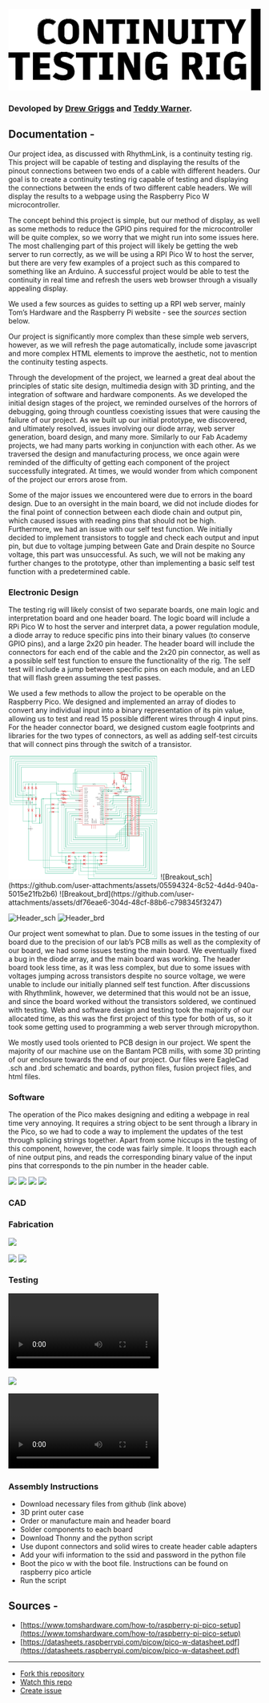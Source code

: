 ![](https://github.com/Twarner491/ContunityTestingRig/blob/main/assets/logo.png)

### Devoloped by [Drew Griggs](http://fabacademy.org/2021/labs/charlotte/students/drew-griggs/about/) and [Teddy Warner](https://teddywarner.org/About-Me/about/).

## Documentation -

Our project idea, as discussed with RhythmLink, is a continuity testing rig. This project will be capable of testing and displaying the results of the pinout connections between two ends of a cable with different headers. Our goal is to create a continuity testing rig capable of testing and displaying the connections between the ends of two different cable headers. We will display the results to a webpage using the Raspberry Pico W microcontroller.

The concept behind this project is simple, but our method of display, as well as some methods to reduce the GPIO pins required for the microcontroller will be quite complex, so we worry that we might run into some issues here. The most challenging part of this project will likely be getting the web server to run correctly, as we will be using a RPI Pico W to host the server, but there are very few examples of a project such as this compared to something like an Arduino. A successful project would be able to test the continuity in real time and refresh the users web browser through a visually appealing display.

We used a few sources as guides to setting up a RPI web server, mainly Tom’s Hardware and the Raspberry Pi website - see the *sources* section below.

Our project is significantly more complex than these simple web servers, however, as we will refresh the page automatically, include some javascript and more complex HTML elements to improve the aesthetic, not to mention the continuity testing aspects.

Through the development of the project, we learned a great deal about the principles of static site design, multimedia design with 3D printing, and the integration of software and hardware components. As we developed the initial design stages of the project, we reminded ourselves of the horrors of debugging, going through countless coexisting issues that were causing the failure of our project. As we built up our initial prototype, we discovered, and ultimately resolved, issues involving our diode array, web server generation, board design, and many more. Similarly to our Fab Academy projects, we had many parts working in conjunction with each other. As we traversed the design and manufacturing process, we once again were reminded of the difficulty of getting each component of the project successfully integrated. At times, we would wonder from which component of the project our errors arose from.

Some of the major issues we encountered were due to errors in the board design. Due to an oversight in the main board, we did not include diodes for the final point of connection between each diode chain and output pin, which caused issues with reading pins that should not be high. Furthermore, we had an issue with our self test function. We initially decided to implement transistors to toggle and check each output and input pin, but due to voltage jumping between Gate and Drain despite no Source voltage, this part was unsuccessful. As such, we will not be making any further changes to the prototype, other than implementing a basic self test function with a predetermined cable.


### Electronic Design

The testing rig will likely consist of two separate boards, one main logic and interpretation board and one header board. The logic board will include a RPi Pico W to host the server and interpret data, a power regulation module, a diode array to reduce specific pins into their binary values (to conserve GPIO pins), and a large 2x20 pin header. The header board will include the connectors for each end of the cable and the 2x20 pin connector, as well as a possible self test function to ensure the functionality of the rig. The self test will include a jump between specific pins on each module, and an LED that will flash green assuming the test passes.

We used a few methods to allow the project to be operable on the Raspberry Pico. We designed and implemented an array of diodes to convert any individual input into a binary representation of its pin value, allowing us to test and read 15 possible different wires through 4 input pins. For the header connector board, we designed custom eagle footprints and libraries for the two types of connectors, as well as adding self-test circuits that will connect pins through the switch of a transistor.

<img src="./assets/Breakout_sch.png" width="300" />
![Breakout_sch](https://github.com/user-attachments/assets/05594324-8c52-4d4d-940a-5015e21fb2b6)
![Breakout_brd](https://github.com/user-attachments/assets/df76eae6-304d-48cf-88b6-c798345f3247)

![Header_sch](https://github.com/user-attachments/assets/e8bdf2f5-89b5-49f2-be88-a63eae7b841a)
![Header_brd](https://github.com/user-attachments/assets/64e31092-856b-4154-8d6e-9a665f7c077d)

Our project went somewhat to plan. Due to some issues in the testing of our board due to the precision of our lab’s PCB mills as well as the complexity of our board, we had some issues testing the main board. We eventually fixed a bug in the diode array, and the main board was working. The header board took less time, as it was less complex, but due to some issues with voltages jumping across transistors despite no source voltage, we were unable to include our initially planned self test function. After discussions with Rhythmlink, however, we determined that this would not be an issue, and since the board worked without the transistors soldered, we continued with testing. Web and software design and testing took the majority of our allocated time, as this was the first project of this type for both of us, so it took some getting used to programming a web server through micropython.

We mostly used tools oriented to PCB design in our project. We spent the majority of our machine use on the Bantam PCB mills, with some 3D printing of our enclosure towards the end of our project. Our files were EagleCad .sch and .brd schematic and boards, python files, fusion project files, and html files.

### Software

The operation of the Pico makes designing and editing a webpage in real time very annoying. It requires a string object to be sent through a library in the Pico, so we had to code a way to implement the updates of the test through splicing strings together. Apart from some hiccups in the testing of this component, however, the code was fairly simple. It loops through each of nine output pins, and reads the corresponding binary value of the input pins that corresponds to the pin number in the header cable.

![](https://lh3.googleusercontent.com/Q46wK5Hsf0tNiuxnwHVpzzChdQ10nVqN3TZXtRxaR8jgSF97QcTlPwGDE-96yHkum-4G-Auow1A6fMlhPiNx34ruwF2OWOHDBV4Ngmlc5X-FdLdrvHZh1I5rWqPP5ZvEVt5UUak0hFdGVzhQsBywMgfTFg=s2048)
![](https://lh6.googleusercontent.com/0P0iViJ7Ho5iW5a2vP5T8zlSZMUksdRMUUL2LPNlYR-cDenBw6ZhzWJY2Bk_i-0TiRxCt_KUjVfhZUB2YbfzlAnAfi_Sj30ONogZjEZBZ6ffnmqHAy2WRN7-SO4vABS_9Yu24yDuIGO-Es6MoWcx4ww-iA=s2048)
![](https://lh4.googleusercontent.com/8BPZkzZkcpiU456Qb7Wq6VcMd951T1THDqCbBbjzb4iEDBlWlsKYFv8mkYHJgQDk8mWqcFVgr_YFS4z_iUJcckym6M5LFaM-4ndY3miUTR-zeVrANZXKDnwpMV1Otz_BqVcvjBSEbNQmT1o4pVmBqN1_4A=s2048)
![](https://lh4.googleusercontent.com/uDsuWO2sXKM25495SSR2HI6eQ44gFp4R45Ja5wBBcq4Dm1VWuRH9a9inQKBoZzat0-T7lS6bCxWyaZKBy8BtqRWA7W-0SV2artZBIqVjQBFW3WVmr3PrcZvA5InZrljHXH7tKXln7Ra7R9-hSFELg4js0w=s2048)

### CAD



### Fabrication

![](https://lh5.googleusercontent.com/kFsb-2NWB4RrJoKmtjeXt-PreS5i-sQ2bQCFDOruiq-jtHDpG_Z6XJ0ir_d24_QZrsJ-7TkmencPa9_vlqqZAzTCAU772oLlCkLNxw-JLf7dofHnpeOOm8iJ0pOaiPgjXX6owQ-0ioM_506wBRP2KQ1cIQ=s2048)

![](https://lh3.googleusercontent.com/x_ro7CsahOadsJbF1w1ZxfbA1ggoqdXlvRRPE3gA1HOWYEJaqBrJqQR8slWjMgKZTTaHNVaLgjtCeXafzxeHIXaDEvZcixgWEX452i_vOWZI-1ibWAx4t74WkfFI9jrZTaWz9TwENvxyQjj1oesE-rskhA=s2048)
![](https://lh6.googleusercontent.com/DG9NRtf-88ZE2CXPEN0UKcwDeB5yQB0cUZuaeV2iXd68y7zigl_WzmBxNh2X9yYc7kZbgdxdv2yo9_jLPdiqHHCTfaA_UK9LrXGn9R1cXq6y1r4FA6AO40wjzzFOAzAAZjXz58HgjZxD0jzpAQgNX7v87w=s2048) 

### Testing

![Early Iteration](https://raw.githubusercontent.com/Twarner491/ContunityTestingRig/main/assets/ContTestWorking.mp4)

![](https://lh5.googleusercontent.com/0GVkfh_DIdbBJlL_fOxFQUjcdMgFYwVumCB7ItI6uI0POPO9G1cycs-ywQQY8XpH_Hcj7f5Dsf_8AparOaUCarbp74y6nYTkM4nmMRn2sDrcxOtlcUwAbor1zFeUYJ7RAG4Sx1jPplNZ7YllzcWxy2Csjg=s2048)

![Final Test](https://raw.githubusercontent.com/Twarner491/ContunityTestingRig/main/assets/FinalConTestRig.mov)

### Assembly Instructions

- Download necessary files from github (link above)
- 3D print outer case
- Order or manufacture main and header board
- Solder components to each board
- Download Thonny and the python script
- Use dupont connectors and solid wires to create header cable adapters
- Add your wifi information to the ssid and password in the python file
- Boot the pico w with the boot file. Instructions can be found on raspberry pico article
- Run the script

## Sources -
 - [https://www.tomshardware.com/how-to/raspberry-pi-pico-setup](https://www.tomshardware.com/how-to/raspberry-pi-pico-setup)
 - [https://datasheets.raspberrypi.com/picow/pico-w-datasheet.pdf](https://datasheets.raspberrypi.com/picow/pico-w-datasheet.pdf)

---
- [Fork this repository](https://github.com/Twarner491/ContunityTestingRig/fork)
- [Watch this repo](https://github.com/Twarner491/ContunityTestingRig/subscription)
- [Create issue](https://github.com/Twarner491/ContunityTestingRig/issues/new)
